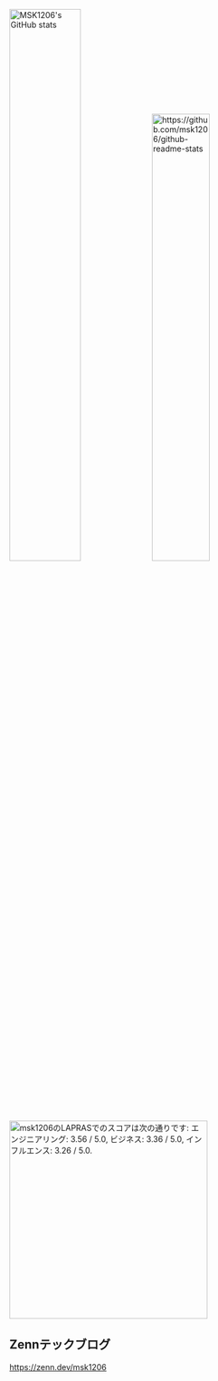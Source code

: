<img alt="MSK1206's GitHub stats" src="https://github-readme-stats.vercel.app/api?username=msk1206&show_icons=true&theme=tokyonight" width="50%"><img alt="https://github.com/msk1206/github-readme-stats" src="https://github-readme-stats.vercel.app/api/top-langs/?username=msk1206&theme=tokyonight&layout=compact" width="45%">
<!--START_SECTION:lapras-card-->
<p ><a href="https://lapras.com/public/msk1206" target="_blank" rel="noopener noreferrer"><img alt="msk1206のLAPRASでのスコアは次の通りです: エンジニアリング: 3.56 / 5.0, ビジネス: 3.36 / 5.0, インフルエンス: 3.26 / 5.0." src="https://lapras-card-generator.vercel.app/api/svg?e=3.56&b=3.36&i=3.26&b1=%23232323&b2=%236d6d6d&i1=%23212121&i2=%23818181&l=ja" width="350" ></a></p>
<!--END_SECTION:lapras-card-->


## Zennテックブログ

https://zenn.dev/msk1206
